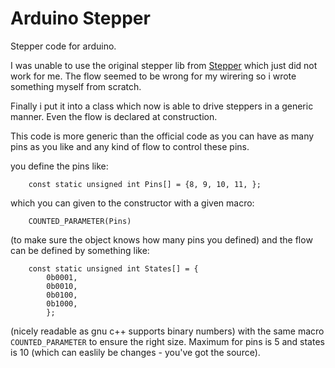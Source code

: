 Arduino Stepper
===============

Stepper code for arduino.

I was unable to use the original stepper lib from
[Stepper](http://www.arduino.cc/en/Reference/Stepper) which just did not work
for me. The flow seemed to be wrong for my wirering so i wrote something myself
from scratch.

Finally i put it into a class which now is able to drive steppers in a generic
manner. Even the flow is declared at construction.

This code is more generic than the official code as you can have as many pins
as you like and any kind of flow to control these pins.

you define the pins like:

```
	const static unsigned int Pins[] = {8, 9, 10, 11, };
```

which you can given to the constructor with a given macro:

```
	COUNTED_PARAMETER(Pins)
```

(to make sure the object knows how many pins you defined) and the flow can be
defined by something like:

```
	const static unsigned int States[] = {
		0b0001,
		0b0010,
		0b0100,
		0b1000,
		};
```

(nicely readable as gnu c++ supports binary numbers) with the same macro
`COUNTED_PARAMETER` to ensure the right size. Maximum for pins is 5 and states
is 10 (which can easlily be changes - you've got the source).

